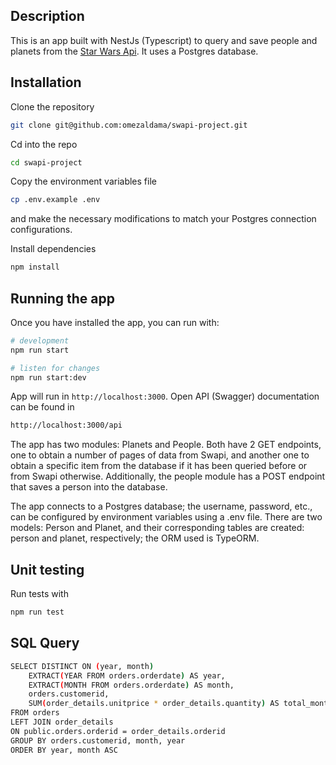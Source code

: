 ## Description

This is an app built with NestJs (Typescript) to query and save people and planets from the [Star Wars Api](https://swapi.dev/). It uses a Postgres database.

## Installation

Clone the repository
```bash
git clone git@github.com:omezaldama/swapi-project.git
```

Cd into the repo
```bash
cd swapi-project
```

Copy the environment variables file
```bash
cp .env.example .env
```
and make the necessary modifications to match your Postgres connection configurations.

Install dependencies
```bash
npm install
```

## Running the app

Once you have installed the app, you can run with:
```bash
# development
npm run start

# listen for changes
npm run start:dev
```

App will run in `http://localhost:3000`. Open API (Swagger) documentation can be found in
```bash
http://localhost:3000/api
```

The app has two modules: Planets and People. Both have 2 GET endpoints, one to obtain a number of pages of data from Swapi, and another one to obtain a specific item from the database if it has been queried before or from Swapi otherwise. Additionally, the people module has a POST endpoint that saves a person into the database.

The app connects to a Postgres database; the username, password, etc., can be configured by environment variables using a .env file. There are two models: Person and Planet, and their corresponding tables are created: person and planet, respectively; the ORM used is TypeORM.

## Unit testing

Run tests with
```bash
npm run test
```

## SQL Query

```bash
SELECT DISTINCT ON (year, month)
	EXTRACT(YEAR FROM orders.orderdate) AS year,
	EXTRACT(MONTH FROM orders.orderdate) AS month,
	orders.customerid,
	SUM(order_details.unitprice * order_details.quantity) AS total_monthly_cost
FROM orders
LEFT JOIN order_details
ON public.orders.orderid = order_details.orderid
GROUP BY orders.customerid, month, year
ORDER BY year, month ASC
```
